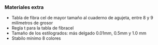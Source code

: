 ### Materiales extra

- Tabla de fibra cel de mayor tamaño al cuaderno de agujeta, entre 8 y 9 milimetros de grosor
- Regla t para la tabla de fibracel
- Tamaño de los estilogrados: más delgado 0.01mm, 0.5mm y 1.0 mm
- Stabilo mínimo 8 colores
